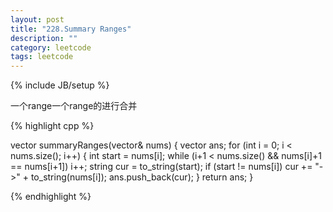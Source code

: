 ```yaml
---
layout: post
title: "228.Summary Ranges"
description: ""
category: leetcode
tags: leetcode
---
```

{% include JB/setup %}

一个range一个range的进行合并

{% highlight cpp %}

vector<string> summaryRanges(vector<int>& nums) {
  vector <string> ans;
  for (int i = 0; i < nums.size(); i++) {
    int start = nums[i];
    while (i+1 < nums.size() && nums[i]+1 == nums[i+1]) i++;
    string cur = to_string(start);
    if (start != nums[i]) cur += "->" + to_string(nums[i]);
    ans.push_back(cur);
  }
  return ans;
}

{% endhighlight %}